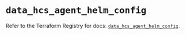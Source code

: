 # `data_hcs_agent_helm_config`

Refer to the Terraform Registry for docs: [`data_hcs_agent_helm_config`](https://registry.terraform.io/providers/hashicorp/hcs/0.5.1/docs/data-sources/agent_helm_config).
